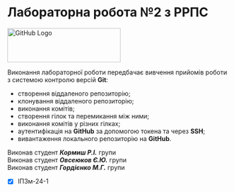 # Лабораторна робота №2 з РРПС
<img src="https://media.ztu.edu.ua/wp-content/uploads/2020/02/Group-6-1-1536x465.png" alt="GitHub Logo" width="256" height="77.5">

Виконання лабораторної роботи передбачає вивчення прийомів роботи з системою контролю версій **Git**:

- створення віддаленого репозиторію;
- клонування віддаленого репозиторію;
- виконання комітів;
- створення гілок та перемикання між ними;
- виконання комітів у різних гілках;
- аутентифікація на **GitHub** за допомогою токена та через **SSH**;
- вивантаження локального репозиторію на **GitHub**.

Виконав студент ***Кормиш Р.І.*** групи  
Виконав студент ***Овсеюков Є.Ю.*** групи  
Виконав студент ***Гордієнко М.Г.*** групи  
- [x] ІПЗм-24-1

